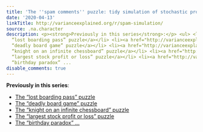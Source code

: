 ```yaml
---
title: 'The ''spam comments'' puzzle: tidy simulation of stochastic processes in R'
date: '2020-04-13'
linkTitle: http://varianceexplained.org/r/spam-simulation/
source: .na.character
description: <p><strong>Previously in this series</strong>:</p> <ul> <li><a href="http://varianceexplained.org/r/boarding-pass-simulation/">The
  “lost boarding pass” puzzle</a></li> <li><a href="http://varianceexplained.org/r/board-game-simulation/">The
  “deadly board game” puzzle</a></li> <li><a href="http://varianceexplained.org/r/knight-chess/">The
  “knight on an infinite chessboard” puzzle</a></li> <li><a href="http://varianceexplained.org/r/stock-changes/">The
  “largest stock profit or loss” puzzle</a></li> <li><a href="http://varianceexplained.org/r/birthday-problem/">The
  “birthday paradox” ...
disable_comments: true
---
```

<p><strong>Previously in this series</strong>:</p> <ul> <li><a href="http://varianceexplained.org/r/boarding-pass-simulation/">The “lost boarding pass” puzzle</a></li> <li><a href="http://varianceexplained.org/r/board-game-simulation/">The “deadly board game” puzzle</a></li> <li><a href="http://varianceexplained.org/r/knight-chess/">The “knight on an infinite chessboard” puzzle</a></li> <li><a href="http://varianceexplained.org/r/stock-changes/">The “largest stock profit or loss” puzzle</a></li> <li><a href="http://varianceexplained.org/r/birthday-problem/">The “birthday paradox” ...